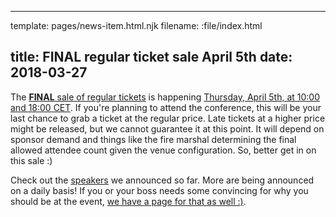 ----
template: pages/news-item.html.njk
filename: :file/index.html

title: FINAL regular ticket sale April 5th
date: 2018-03-27
----

The [**FINAL** sale of regular tickets](https://ti.to/jsconfeu/jsconf-eu-2018/) is happening [Thursday, April 5th, at 10:00 and 18:00 CET](https://ti.to/jsconfeu/jsconf-eu-2018/). If you're planning to attend the conference, this will be your last chance to grab a ticket at the regular price. Late tickets at a higher price might be released, but we cannot guarantee it at this point. It will depend on sponsor demand and things like the fire marshal determining the final allowed attendee count given the venue configuration. So, better get in on this sale :)

Check out the [speakers](/speakers/) we announced so far. More are being announced on a daily basis! If you or your boss needs some convincing for why you should be at the event, [we have a page for that as well :)](/why/).
